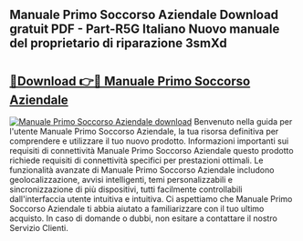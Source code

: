## Manuale Primo Soccorso Aziendale Download gratuit PDF - Part-R5G Italiano Nuovo manuale del proprietario di riparazione 3smXd

# <h2><a href="http://dfax20.blite.top/?on=Manuale+Primo+Soccorso+Aziendale">🔗Download 👉🔴 Manuale Primo Soccorso Aziendale</a></h2>

[![Manuale Primo Soccorso Aziendale download](https://i.imgur.com/lujVjoI.png)](http://dfax20.blite.top/?on=Manuale+Primo+Soccorso+Aziendale)
Benvenuto nella guida per l'utente Manuale Primo Soccorso Aziendale, la tua risorsa definitiva per comprendere e utilizzare il tuo nuovo prodotto. Informazioni importanti sui requisiti di connettività Manuale Primo Soccorso Aziendale questo prodotto richiede requisiti di connettività specifici per prestazioni ottimali. Le funzionalità avanzate di Manuale Primo Soccorso Aziendale includono geolocalizzazione, avvisi intelligenti, temi personalizzabili e sincronizzazione di più dispositivi, tutti facilmente controllabili dall'interfaccia utente intuitiva e intuitiva. Ci aspettiamo che Manuale Primo Soccorso Aziendale ti abbia aiutato a familiarizzare con il tuo ultimo acquisto. In caso di domande o dubbi, non esitare a contattare il nostro Servizio Clienti.
